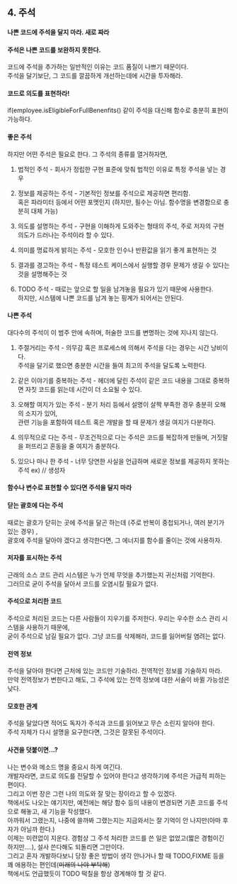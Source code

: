 ## 4. 주석


#### 나쁜 코드에 주석을 달지 마라. 새로 짜라

#### 주석은 나쁜 코드를 보완하지 못한다.
코드에 주석을 추가하는 일반적인 이유는 코드 품질이 나쁘기 때문이다. <br/> 
주석을 달기보단, 그 코드를 깔끔하게 개선하는데에 시간을 투자해라.

#### 코드로 의도를 표현하라!
if(employee.isEligibleForFullBenenfits() 같이 주석을 대신해 함수로 충분히 표현이 가능하다.

#### 좋은 주석
하지만 어떤 주석은 필요로 한다. 그 주석의 종류를 열거하자면,
<br/>
1. 법적인 주석 - 회사가 정립한 구현 표준에 맞춰 법적인 이유로 특정 주석을 넣는 경우<br/>

2. 정보를 제공하는 주석 - 기본적인 정보를 주석으로 제공하면 편리함.<br/> 
혹은 파라미터 등에서 어떤 포멧인지 (하지만, 필수는 아님. 함수명을 변경함으로 충분히 대체 가능)

3. 의도를 설명하는 주석 - 구현을 이해하게 도와주는 형태의 주석, 주로 저자의 구현 의도가 드러나는 주석이라 할 수 있다.

4. 의미를 명료하게 밝히는 주석 - 모호한 인수나 반환값을 읽기 좋게 표현하는 것

5. 결과를 경고하는 주석 - 특정 테스트 케이스에서 실행할 경우 문제가 생길 수 있다는 것을 설명해주는 것

6. TODO 주석 - 때로는 앞으로 할 일을 남겨놓을 필요가 있기 때문에 사용한다. <br/>
하지만, 시스템에 나쁜 코드를 남겨 놓는 핑계가 되어서는 안된다.

#### 나쁜 주석
대다수의 주석이 이 범주 안에 속하며, 허술한 코드를 변명하는 것에 지나지 않는다.

1. 주절거리는 주석 - 의무감 혹은 프로세스에 의해서 주석을 다는 경우는 시간 낭비이다.<br/>
주석을 달기로 했으면 충분한 시간을 들여 최고의 주석을 달도록 노력한다. 

2. 같은 이야기를 중복하는 주석 - 헤더에 달린 주석이 같은 코드 내용을 그대로 중복하면 자칫 코드를 읽는데 시간이 더 소요될 수 있다.

3. 오해할 여지가 있는 주석 - 분기 처리 등에서 설명이 살짝 부족한 경우 충분히 오해의 소지가 있어,<br/> 
관련 기능을 포함하여 테스트 혹은 개발을 할 때 문제가 생길 여지가 다분하다.

4. 의무적으로 다는 주석 - 무조건적으로 다는 주석은 코드를 복잡하게 만들며, 거짓말을 퍼뜨리고 혼동을 줄 여지가 충분하다.

5. 있으나 마나 한 주석 - 너무 당연한 사실을 언급하며 새로운 정보를 제공하지 못하는 주석 ex) // 생성자

#### 함수나 변수로 표현할 수 있다면 주석을 달지 마라

#### 닫는 괄호에 다는 주석
때로는 괄호가 닫히는 곳에 주석을 달곤 하는데 (주로 반복이 중첩되거나, 여러 분기가 있는 경우) , <br/> 
괄호에 주석을 달아야 겠다고 생각한다면, 그 에너지를 함수를 줄이는 것에 사용하자.

#### 저자를 표시하는 주석
근래의 소스 코드 관리 시스템은 누가 언제 무엇을 추가했는지 귀신처럼 기억한다. <br/>
그러므로 굳이 주석을 달아서 코드를 오염시킬 필요가 없다.

#### 주석으로 처리한 코드 
주석으로 처리된 코드는 다른 사람들이 지우기를 주저한다. 우리는 우수한 소스 관리 시스템을 사용하기 때문에,<br/>
굳이 주석으로 남길 필요가 없다. 그냥 코드를 삭제해라, 코드를 잃어버릴 염려는 없다.

#### 전역 정보
주석을 달아야 한다면 근처에 있는 코드만 기술하라. 전역적인 정보를 기술하지 마라. <br/>
만약 전역정보가 변한다고 해도, 그 주석에 있는 전역 정보에 대한 서술이 바뀔 가능성은 낮다.

#### 모호한 관계
주석을 달았다면 적어도 독자가 주석과 코드를 읽어보고 무슨 소린지 알아야 한다. <br/>
주석 자체가 다시 설명을 요구한다면, 그것은 잘못된 주석이다. 

#### 사견을 덧붙이면...?
나는 변수와 메소드 명을 중요시 하게 여긴다. <br/>
개발자라면, 코드로 의도를 전달할 수 있어야 한다고 생각하기에 주석은 가급적 피하는 편이다. <br/>
그리고 이번 장은 그런 나의 의도와 잘 맞는 장이라고 할 수 있겠다.<br/>
책에서도 나오는 얘기지만, 예전에는 해당 함수 등의 내용이 변경되면 기존 코드를 주석으로 해놓고, 새 기능을 작성했다.<br/>
아까워서 그랬는지, 나중에 쓸까봐 그랬는지는 지금와서는 잘 기억이 안 나지만(아마 후자가 아닐까 한다.)<br/>
이제는 미련없이 지운다. 경험상 그 주석 처리한 코드를 쓴 일은 없었고(짧은 경험이긴 하지만....), 설사 쓴다해도 되돌리면 그만이다. <br/>
그리고 혼자 개발하다보니 당장 좋은 방법이 생각 안나거나 할 때 TODO,FIXME 등을 꽤 애용하는 편인데(~~미래의 나야 부탁해~~) <br/>
책에서도 언급했듯이 TODO 떡칠을 항상 경계해야 할 것 같다.
